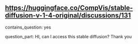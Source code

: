 ## https://huggingface.co/CompVis/stable-diffusion-v-1-4-original/discussions/131

contains_question: yes

question_part: HI, can I access this stable diffusion? Thank you